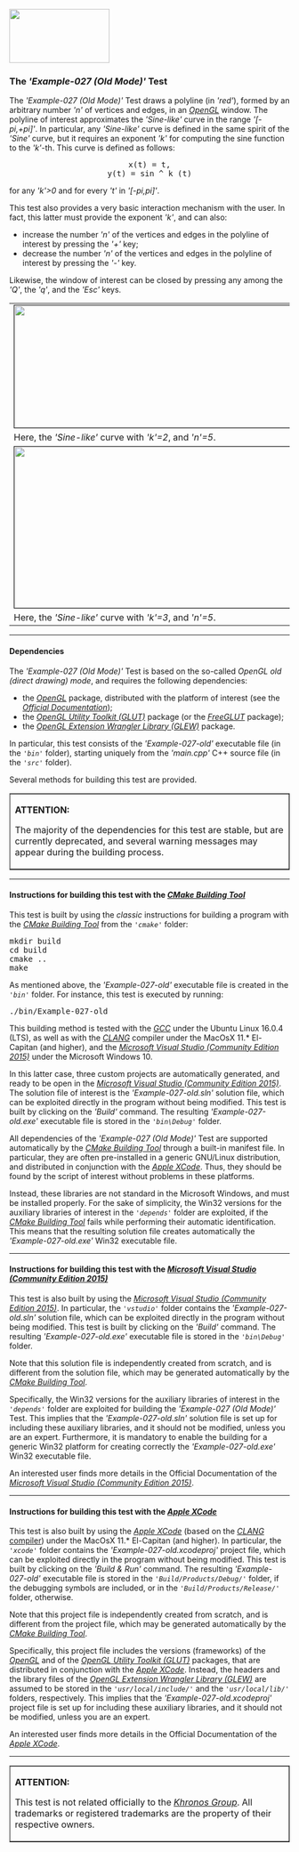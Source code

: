 <A href="http://www.opengl.org"><IMG src='https://www.khronos.org/assets/images/api_logos/opengl.png' border=0 width="180" 
height="97"></A>

<H3>The <i>'Example-027 (Old Mode)'</i> Test</H3>

The <i>'Example-027 (Old Mode)'</i> Test draws a polyline (in <i>'red'</i>), formed by an arbitrary number <i>'n'</i> of vertices and edges, in an <A href="http://www.opengl.org"><i>OpenGL</i></A> window. The polyline of interest approximates the <i>'Sine-like'</i> curve in the range <i>'[-pi,+pi]'</i>. In particular, any <i>'Sine-like'</i> curve is defined in the same spirit of the <i>'Sine'</i> curve, but it requires an exponent <i>'k'</i> for computing the sine function to the <i>'k'</i>-th. This curve is defined as follows:<center><pre>x(t) = t, y(t) = sin ^ k (t)</pre></center><p>for any <i>'k'>0</i> and for every <i>'t'</i> in <i>'[-pi,pi]'</i>.<p>This test also provides a very basic interaction mechanism with the user. In fact, this latter must provide the exponent <i>'k'</i>, and can also:<p><ul>
<li>increase the number <i>'n'</i> of the vertices and edges in the polyline of interest by pressing the <i>'+'</i> key;</li>
<li>decrease the number <i>'n'</i> of the vertices and edges in the polyline of interest by pressing the <i>'-'</i> key.</li></ul>Likewise, the window of interest can be closed by pressing any among the <i>'Q'</i>, the <i>'q'</i>, and the <i>'Esc'</i> keys.<p><table border=0 width=100%><tr>
<td width=50%><IMG style=float:middle src='http://davidcanino.github.io/img/shots_opengl/shot_example027_old_conf0.png' border='1' width="750" height="220"></td>
<td width=50%><IMG style=float:middle src='http://davidcanino.github.io/img/shots_opengl/shot_example027_old_conf1.png' border='1' width="750" height="220"></td></tr>
<tr><td>Here, the <i>'Sine-like'</i> curve with <i>'k'=2</i>, and <i>'n'=5</i>.</td><td>Here, the <i>'Sine-like'</i> curve with <i>'k'=2</i>, and <i>'n'=60</i>.</td></tr>
<tr>
<td width=50%><IMG style=float:middle src='http://davidcanino.github.io/img/shots_opengl/shot_example027_old_conf2.png' border='1' width="790" height="290"></td>
<td width=50%><IMG style=float:middle src='http://davidcanino.github.io/img/shots_opengl/shot_example027_old_conf3.png' border='1' width="790" height="290"></td></tr>
<tr><td>Here, the <i>'Sine-like'</i> curve with <i>'k'=3</i>, and <i>'n'=5</i>.</td><td>Here, the <i>'Sine-like'</i> curve with <i>'k'=3</i>, and <i>'n'=60</i>.</td></tr>
</table><p><hr><p>

<h4>Dependencies</h4>

The <i>'Example-027 (Old Mode)'</i> Test is based on the so-called <i>OpenGL old (direct drawing) mode</i>, and requires the following dependencies:<ul>

<li>the <A href="http://www.opengl.org"><i>OpenGL</i></A> package, distributed with the platform of interest (see the <i><A href="https://www.khronos.org/opengl/wiki/Getting_Started">Official Documentation</A></i>);</li>
<li>the <i><A href="https://www.opengl.org/resources/libraries/glut/">OpenGL Utility Toolkit (GLUT)</A></i> package (or the <A href="http://freeglut.sourceforge.net/"><i>FreeGLUT</i></A> package);</li>
<li>the <A href="http://glew.sourceforge.net/"><i>OpenGL Extension Wrangler Library (GLEW)</i></A> package.</li></ul><p>In particular, this test consists of the <i>'Example-027-old'</i> executable file (in the <i><code>'bin'</code></i> folder), starting uniquely from the <i>'main.cpp'</i> C++ source file (in the <i><code>'src'</code></i> folder).<p>Several methods for building this test are provided.<p><table border=1><tr><td><p><b>ATTENTION:</b><p>The majority of the dependencies for this test are stable, but are currently deprecated, and several warning messages may appear during the building process.<p></td></tr></table><p><hr><p>

<h4>Instructions for building this test with the <i><A href="http://cmake.org">CMake Building Tool</A></i></h4>

This test is built by using the <i>classic</i> instructions for building a program with the <i><A href="http://cmake.org">CMake Building Tool</A></i> from the <i><code>'cmake\'</code></i> folder:
<pre>mkdir build
cd build
cmake ..
make
</pre><p>As mentioned above, the <i>'Example-027-old'</i> executable file is created in the <i><code>'bin'</code></i> folder. For instance, this test is executed by running:<pre>./bin/Example-027-old</pre><p>This building method is tested with the <A href="http://gcc.gnu.org/"><i>GCC</i></A> under the Ubuntu Linux 16.0.4 (LTS), as well as with the <A href="http://clang.llvm.org/"><i>CLANG</i></A> compiler under the MacOsX 11.* El-Capitan (and higher), and the <A href="http://www.visualstudio.com/"><i>Microsoft Visual Studio (Community Edition 2015)</i></A> under the Microsoft Windows 10.<p>In this latter case, three custom projects are automatically generated, and ready to be open in the <A href="http://www.visualstudio.com/"><i>Microsoft Visual Studio (Community Edition 2015)</i></A>. The solution file of interest is the <i>'Example-027-old.sln'</i> solution file, which can be exploited directly in the program without being modified. This test is built by clicking on the <i>'Build'</i> command. The resulting <i>'Example-027-old.exe'</i> executable file is stored in the <i><code>'bin\Debug'</code></i> folder.<p>

All dependencies of the <i>'Example-027 (Old Mode)'</i> Test are supported automatically by the <i><A href="http://cmake.org">CMake Building Tool</A></i> through a built-in manifest file. In particular, they are often pre-installed in a generic GNU/Linux distribution, and distributed in conjunction with the <A href="http://developer.apple.com/xcode/"><i>Apple XCode</i></A>. Thus, they should be found by the script of interest without problems in these platforms.<p>Instead, these libraries are not standard in the Microsoft Windows, and must be installed properly. For the sake of simplicity, the Win32 versions for the auxiliary libraries of interest in the <i><code>'depends'</code></i> folder are exploited, if the <i><A href="http://cmake.org">CMake Building Tool</A></i> fails while performing their automatic identification. This means that the resulting solution file creates automatically the <i>'Example-027-old.exe'</i> Win32 executable file.<p><hr><p>

<h4>Instructions for building this test with the <i><A href="http://www.visualstudio.com/">Microsoft Visual Studio (Community Edition 2015)</A></i></h4>

This test is also built by using the <A href="http://www.visualstudio.com/"><i>Microsoft Visual Studio (Community Edition 2015)</i></A>. In particular, the <i><code>'vstudio\'</code></i> folder contains the <i>'Example-027-old.sln'</i> solution file, which can be exploited directly in the program without being modified. This test is built by clicking on the <i>'Build'</i> command. The resulting <i>'Example-027-old.exe'</i> executable file is stored in the <i><code>'bin\Debug\'</code></i> folder.

Note that this solution file is independently created from scratch, and is different from the solution file, which may be generated automatically by the <i><A href="http://cmake.org">CMake Building Tool</A></i>.

Specifically, the Win32 versions for the auxiliary libraries of interest in the <i><code>'depends\'</code></i> folder are exploited for building the <i>'Example-027 (Old Mode)'</i> Test. This implies that the <i>'Example-027-old.sln'</i> solution file is set up for including these auxiliary libraries, and it should not be modified, unless you are an expert. Furthermore, it is mandatory to enable the building for a generic Win32 platform for creating correctly the <i>'Example-027-old.exe'</i> Win32 executable file.<p>An interested user finds more details in the Official Documentation of the <i><A href="http://www.visualstudio.com/">Microsoft Visual Studio (Community Edition 2015)</A></i>.<p><hr><p>

<h4>Instructions for building this test with the <i><A href="http://developer.apple.com/xcode/">Apple XCode</A></i></h4>

This test is also built by using the <A href="http://developer.apple.com/xcode/"><i>Apple XCode</i></A> (based on the <A href="http://clang.llvm.org/"><i>CLANG</i> compiler</A>) under the MacOsX 11.* El-Capitan (and higher). In particular, the <i><code>'xcode'</code></i> folder contains the <i>'Example-027-old.xcodeproj'</i> project file, which can be exploited directly in the program without being modified. This test is built by clicking on the <i>'Build & Run'</i> command. The resulting <i>'Example-027-old'</i> executable file is stored in the <i><code>'Build/Products/Debug/'</code></i> folder, if the debugging symbols are included, or in the <i><code>'Build/Products/Release/'</code></i> folder, otherwise.<p>

Note that this project file is independently created from scratch, and is different from the project file, which may be generated automatically by the <i><A href="http://cmake.org">CMake Building Tool</A></i>.<p>

Specifically, this project file includes the versions (frameworks) of the <A href="http://www.opengl.org"><i>OpenGL</i></A> and of the <i><A href="https://www.opengl.org/resources/libraries/glut/">OpenGL Utility Toolkit (GLUT)</A></i> packages, that are distributed in conjunction with the <A href="http://developer.apple.com/xcode/"><i>Apple XCode</i></A>. Instead, the headers and the library files of the <A href="http://glew.sourceforge.net/"><i>OpenGL Extension Wrangler Library (GLEW)</i></A> are assumed to be stored in the <i><code>'usr/local/include/'</code></i> and the <i><code>'usr/local/lib/'</code></i> folders, respectively. This implies that the <i>'Example-027-old.xcodeproj'</i> project file is set up for including these auxiliary libraries, and it should not be modified, unless you are an expert.<p>An interested user finds more details in the Official Documentation of the <A href="http://developer.apple.com/xcode/"><i>Apple XCode</i></A>.<p><hr><p><table border=1><tr><td><p><b>ATTENTION:</b><p>This test is not related officially to the <i><A href="https://www.khronos.org/">Khronos Group</A></i>. All trademarks or registered trademarks are the property of their respective owners.</td></tr></table>
